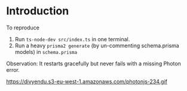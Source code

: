 # Introduction

To reproduce

1. Run `ts-node-dev src/index.ts` in one terminal.
2. Run a heavy `prisma2 generate` (by un-commenting schema.prisma models) in `schema.prisma`

Observation: It restarts gracefully but never fails with a missing Photon error.

https://divyendu.s3-eu-west-1.amazonaws.com/photonjs-234.gif
